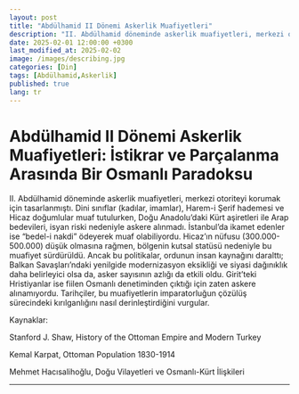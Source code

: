 ```yaml
---
layout: post
title: "Abdülhamid II Dönemi Askerlik Muafiyetleri"
description: "II. Abdülhamid döneminde askerlik muafiyetleri, merkezi otoriteyi korumak için tasarlanmıştı. Dini sınıflar (kadılar, imamlar), Harem-i Şerif hademesi ve Hicaz doğumlular muaf tutulurken, Doğu Anadolu’daki Kürt aşiretleri ile Arap bedevileri, isyan riski nedeniyle askere alınmadı."
date: 2025-02-01 12:00:00 +0300
last_modified_at: 2025-02-02
image: /images/describing.jpg
categories: [Din]
tags: [Abdülhamid,Askerlik]
published: true
lang: tr
---
```


# **Abdülhamid II Dönemi Askerlik Muafiyetleri: İstikrar ve Parçalanma Arasında Bir Osmanlı Paradoksu**

II. Abdülhamid döneminde askerlik muafiyetleri, merkezi otoriteyi korumak için tasarlanmıştı. Dini sınıflar (kadılar, imamlar), Harem-i Şerif hademesi ve Hicaz doğumlular muaf tutulurken, Doğu Anadolu’daki Kürt aşiretleri ile Arap bedevileri, isyan riski nedeniyle askere alınmadı. İstanbul’da ikamet edenler ise “bedel-i nakdi” ödeyerek muaf olabiliyordu. Hicaz’ın nüfusu (300.000-500.000) düşük olmasına rağmen, bölgenin kutsal statüsü nedeniyle bu muafiyet sürdürüldü. Ancak bu politikalar, ordunun insan kaynağını daralttı; Balkan Savaşları’ndaki yenilgide modernizasyon eksikliği ve siyasi dağınıklık daha belirleyici olsa da, asker sayısının azlığı da etkili oldu. Girit’teki Hristiyanlar ise fiilen Osmanlı denetiminden çıktığı için zaten askere alınamıyordu. Tarihçiler, bu muafiyetlerin imparatorluğun çözülüş sürecindeki kırılganlığını nasıl derinleştirdiğini vurgular.

Kaynaklar:

Stanford J. Shaw, History of the Ottoman Empire and Modern Turkey

Kemal Karpat, Ottoman Population 1830-1914

Mehmet Hacısalihoğlu, Doğu Vilayetleri ve Osmanlı-Kürt İlişkileri

---

